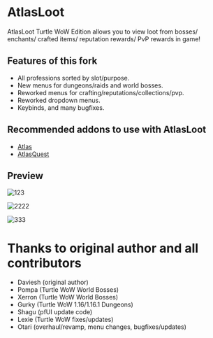 # AtlasLoot
AtlasLoot Turtle WoW Edition allows you to view loot from bosses/ enchants/ crafted items/ reputation rewards/ PvP rewards in game!
## Features of this fork
 - All professions sorted by slot/purpose.
 - New menus for dungeons/raids and world bosses.
 - Reworked menus for crafting/reputations/collections/pvp.
 - Reworked dropdown menus.
 - Keybinds, and many bugfixes.

## Recommended addons to use with AtlasLoot
  - [Atlas](https://github.com/Otari98/Atlas)
  - [AtlasQuest](https://github.com/Otari98/AtlasQuest)

## Preview
![123](https://github.com/user-attachments/assets/69f48fbf-c9a0-42d6-a907-24b7f2f1d81c)




![2222](https://github.com/user-attachments/assets/a7d86059-0b1d-461a-aab1-e0aef0863cad)




![333](https://github.com/user-attachments/assets/1d3164bf-438a-4268-85c4-35782e59ec46)
# Thanks to original author and all contributors
 - Daviesh (original author)
 - Pompa (Turtle WoW World Bosses)
 - Xerron (Turtle WoW World Bosses)
 - Gurky (Turtle WoW 1.16/1.16.1 Dungeons)
 - Shagu (pfUI update code)
 - Lexie (Turtle WoW fixes/updates)
 - Otari (overhaul/revamp, menu changes, bugfixes/updates)
